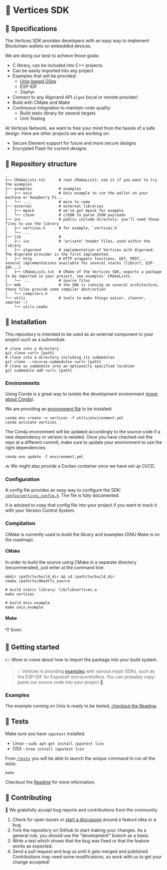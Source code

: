 # 💎 Vertices SDK

## 📑 Specifications

The Vertices SDK provides developers with an easy way to implement Blockchain wallets on embedded devices.

We are doing our best to achieve those goals:

- C library, can be included into C++ projects.
- Can be easily imported into any project
- Examples that will be provided:
  - [Unix-based OSes](examples/unix)
  - ESP-IDF
  - Zephyr
- Connect to any Algorand API `algod` (local or remote provider)
- Build with CMake and Make
- Continuous Integration to maintain code quality:
  - Build static library for several targets
  - Unit-Testing

At Vertices Network, we want to free your mind from the hassle of a safe design. Here are other projects we are working on:

- Secure Element support for future and more secure designs
- Encrypted Flash for current designs

## 🧭 Repository structure

```shell
.
├── CMakeLists.txt      # root CMakeLists: use it if you want to try the examples
├── examples            # examples
│   ├── unix            # Unix example to run the wallet on your machine or Raspberry Pi...
│   └── ...             # more to come
├── external            # external libraries
│   ├── mpack           # we've got mpack for example
│   └── cJson           # cJSON to parse JSON payloads
├── inc                 # public include directory: you'll need those files to use the library
│   ├── vertices.h      # for example, `vertices.h`
│   └── ...
├── lib                 # 
│   ├── inc             # "private" header files, used within the library
│   ├── algorand        # implementation of Vertices with Algorand. The Algorand provider is the first implemented.
│   ├── http            # HTTP wrappers functions, GET, POST... several implementations available for several stacks (libcurl, ESP-IDF...)
│   ├── CMakeLists.txt  # CMake of the Vertices SDK, exports a package to be imported in your project, see examples' CMakeLists
│   └── ...             # source files
├── mdk                 # the SDK is running on several architecture, those files provide some compiler abstraction
│   └── compilers.h
└── utils               # tools to make things easier, clearer, smarter :) 
    └── utils.cmake
```

## 🧰 Installation

This repository is intended to be used as an external component to your project such as a submodule.

```shell
# clone into a directory
git clone <url> [path]
# clone into a directory including its submodules
git clone --recurse-submodules <url> [path]
# clone as submodule into an optionally specified location
git submodule add <url> [path]
```

### Environments

Using Conda is a great way to isolate the development environment ([more about Conda](https://interrupt.memfault.com/blog/conda-developer-environments)). 

We are providing an [environment file](utils/environment.yml) to be installed:

```shell
conda env create -n vertices -f utils/environment.yml
conda activate vertices
```

The Conda environment will be updated accordingly to the source code if a new dependency or version is needed. 
Once you have checked-out the repo at a different commit, make sure to update your environment to use the right dependencies:

```shell
conda env update -f environment.yml
```

🔜 We might also provide a Docker container once we have set up CI/CD.


### Configuration

A config file provides an easy way to configure the SDK: [`config/vertices_config.h`](examples/unix/config/vertices_config.h). The file is fully documented.

It is advised to copy that config file into your project if you want to track it with your Version Control System.

### Compilation

CMake is currently used to build the library and examples (GNU Make is on the roadmap).

#### CMake

In order to build the source using CMake in a separate directory (recommended), just enter at the command line:

```shell
mkdir /path/to/build_dir && cd /path/to/build_dir
cmake /path/to/mbedtls_source

# build static library: lib/libvertices.a
make vertices

# build Unix example
make unix_example
```

#### Make

👎 Soon.

## 🚀 Getting started

👉 More to come about how to import the package into your build system.

> 💡 Vertices is providing [examples](examples/) with various major SDKs, such as the ESP-IDF for Espressif microcontrollers. You can probably copy-paste our source code into your project 🙂.

### Examples

The example running on Unix is ready to be tested, [checkout the Readme](examples/unix/README.md).

## 📐 Tests

Make sure you have `cpputest` installed:

- Linux - `sudo apt-get install cpputest lcov`
- OSX - `brew install cpputest lcov`

From [`/tests`](/tests) you will be able to launch the unique command to run all the tests:

```shell
make
```

Checkout the [Readme](/tests/README.md) for more information.

## 🙌 Contributing

🤗 We gratefully accept bug reports and contributions from the community.

1.  Check for open issues or [start a discussion](https://discord.com/invite/2bTuWg5gGE) around a feature idea or a bug.
2.  Fork the repository on GitHub to start making your changes. As a general rule, you should use the "development" branch as a basis.
3.  Write a test which shows that the bug was fixed or that the feature works as expected.
4.  Send a pull request and bug us until it gets merged and published. Contributions may need some modifications, so work with us to get your change accepted!

